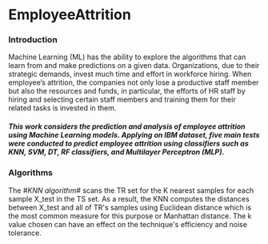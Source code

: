 # EmployeeAttrition

### Introduction
Machine Learning (ML) has the ability to explore the algorithms that can learn from and make predictions on a given data. Organizations, due to their strategic demands, invest much time and effort in workforce hiring. When employee’s attrition, the companies not only lose a productive staff member but also the resources and funds, in particular, the efforts of HR staff by hiring and selecting certain staff members and training them for their related tasks is invested in them. 

##### This work considers the prediction and analysis of employee attrition using Machine Learning models. Applying on IBM dataset, five main tests were conducted to predict employee attrition using classifiers such as KNN, SVM, DT, RF classifiers, and Multilayer Perceptron (MLP). 

### Algorithms
The #*KNN algorithm*# scans the TR set for the K nearest samples for each sample X_test in the TS set. As a result, the KNN computes the distances between X_test and all of TR's samples using Euclidean distance which is the most common measure for this purpose or Manhattan distance. The k value chosen can have an effect on the technique's efficiency and noise tolerance.
